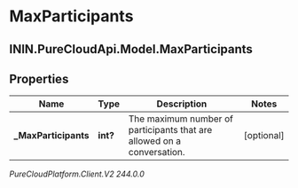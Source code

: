 # MaxParticipants

## ININ.PureCloudApi.Model.MaxParticipants

## Properties

|Name | Type | Description | Notes|
|------------ | ------------- | ------------- | -------------|
| **_MaxParticipants** | **int?** | The maximum number of participants that are allowed on a conversation. | [optional] |



_PureCloudPlatform.Client.V2 244.0.0_
